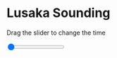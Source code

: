 <h1>Lusaka Sounding</h1>
<p>Drag the slider to change the time</p>

<div class="slidecontainer">
<input oninput='setImage(this)' class="slider" type="range" min="0" max="7" value="0" step="1" />
<img id='img'/>
</div>

<script>
var img = document.getElementById('img');
var img_array = ['/assets/images/skwt/skd_lusaka_wrfout_d01_2020-06-16_12:00:00.png',
'/assets/images/skwt/skd_lusaka_wrfout_d01_2020-06-16_18:00:00.png',
'/assets/images/skwt/skd_lusaka_wrfout_d01_2020-06-17_00:00:00.png',
'/assets/images/skwt/skd_lusaka_wrfout_d01_2020-06-17_06:00:00.png',
'/assets/images/skwt/skd_lusaka_wrfout_d01_2020-06-17_12:00:00.png',
'/assets/images/skwt/skd_lusaka_wrfout_d01_2020-06-17_18:00:00.png',
'/assets/images/skwt/skd_lusaka_wrfout_d01_2020-06-18_00:00:00.png',];
function setImage(obj)
{
        var value = obj.value;
        img.src = img_array[value];

}
</script>
